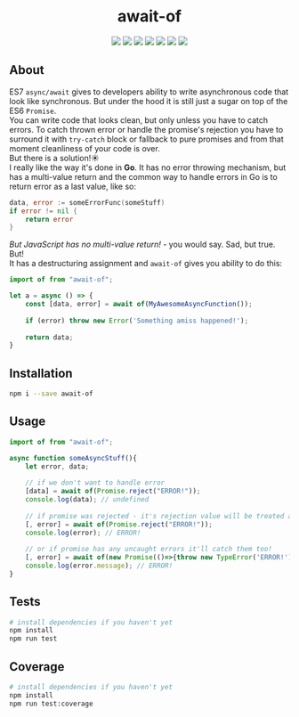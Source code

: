 <h1 align="center">await-of</h1>
<p align="center">
    <a href="https://www.npmjs.com/package/await-of"><img src="https://img.shields.io/badge/npm-await--of-brightgreen.svg?style=flat-square" /></a>
    <a href="https://www.npmjs.com/package/await-of"><img src="https://img.shields.io/npm/v/await-of.svg?style=flat-square" /></a>
    <a href="https://www.npmjs.com/package/await-of"><img src="https://img.shields.io/npm/dt/await-of.svg?style=flat-square" /></a>
    <a href="https://www.npmjs.com/package/await-of"><img src="https://img.shields.io/travis/xobotyi/await-of.svg?style=flat-square" /></a>
    <a href="https://www.codacy.com/app/xobotyi/await-of"><img src="https://img.shields.io/codacy/grade/873d863f35924f1cbc15cb3648df42d0.svg?style=flat-square"/></a>
    <a href="https://www.codacy.com/app/xobotyi/await-of"><img src="https://img.shields.io/codacy/coverage/873d863f35924f1cbc15cb3648df42d0.svg?style=flat-square"/></a>
    <a href="https://www.npmjs.com/package/await-of"><img src="https://img.shields.io/npm/l/await-of.svg?style=flat-square" /></a>
</p>

## About
ES7 `async/await` gives to developers ability to write asynchronous code that look like synchronous. But under the hood it is still just a sugar on top of the ES6 `Promise`.  
You can write code that looks clean, but only unless you have to catch errors. To catch thrown error or handle the promise's rejection you have to surround it with `try-catch` block or fallback to pure promises and from that moment cleanliness of your code is over.  
But there is a solution!☀  
I really like the way it's done in **Go**. It has no error throwing mechanism, but has a multi-value return and the common way to handle errors in Go is to return error as a last value, like so:
```go
data, error := someErrorFunc(someStuff)
if error != nil {
    return error
}
```
_But JavaScript has no multi-value return!_ - you would say. Sad, but true.  
But!  
It has a destructuring assignment and `await-of` gives you ability to do this:
```javascript
import of from "await-of";

let a = async () => {
    const [data, error] = await of(MyAwesomeAsyncFunction());
    
    if (error) throw new Error('Something amiss happened!');
    
    return data;
}
```

## Installation
```bash
npm i --save await-of
```

## Usage
```javascript
import of from "await-of";

async function someAsyncStuff(){
    let error, data;
    
    // if we don't want to handle error
    [data] = await of(Promise.reject("ERROR!"));
    console.log(data); // undefined
    
    // if promise was rejected - it's rejection value will be treated as error
    [, error] = await of(Promise.reject("ERROR!"));
    console.log(error); // ERROR!
    
    // or if promise has any uncaught errors it'll catch them too!
    [, error] = await of(new Promise(()=>{throw new TypeError('ERROR!')}));
    console.log(error.message); // ERROR!
}
```

## Tests
```bash
# install dependencies if you haven't yet
npm install
npm run test
```

## Coverage
```bash
# install dependencies if you haven't yet
npm install
npm run test:coverage
```
